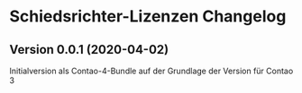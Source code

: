 # Schiedsrichter-Lizenzen Changelog

## Version 0.0.1 (2020-04-02)

Initialversion als Contao-4-Bundle auf der Grundlage der Version für Contao 3
